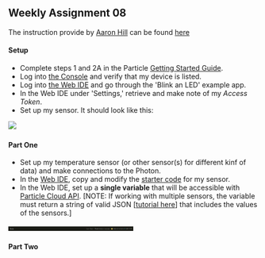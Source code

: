 ## Weekly Assignment 08

The instruction provide by [Aaron Hill](https://github.com/aaronxhill) can be found [here](https://github.com/visualizedata/data-structures/blob/master/weekly_assignment_08.md)

#### Setup

- Complete steps 1 and 2A in the Particle [Getting Started Guide](https://docs.particle.io/guide/getting-started/start/photon/).  
- Log into [the Console](https://console.particle.io/) and verify that my device is listed.   
- Log into [the Web IDE](https://build.particle.io/) and go through the 'Blink an LED' example app.  
- In the Web IDE under 'Settings,' retrieve and make note of my *Access Token*.  
- Set up my sensor. It should look like this: 

<img src="https://github.com/yujunmjiang/data-structures-fall-19/blob/master/week08/image/sample-1.png" width="50%"/>

#### Part One

- Set up my temperature sensor (or other sensor(s) for different kinf of data) and make connections to the Photon.
- In the [Web IDE](https://build.particle.io), copy and modify the [starter code](https://github.com/visualizedata/data-structures/tree/master/weekly_assignment_08) for my sensor.
- In the Web IDE, set up a **single variable** that will be accessible with [Particle Cloud API](https://docs.particle.io/reference/api/). [NOTE: If working with multiple sensors, the variable must return a string of valid JSON [[tutorial here](https://community.particle.io/t/using-spark-publish-with-simple-json-data/3469)] that includes the values of the sensors.]

<img src="https://github.com/yujunmjiang/data-structures-fall-19/blob/master/week08/image/sample-2.png" width="50%"/>

#### Part Two
